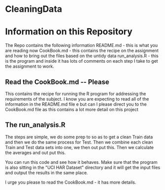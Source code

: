 CleaningData
============

Information on this Repository
=============================

The Repo contains the following information
README.md - this is what you are reading now
CookBook.md - this contains the recipe on the assignment and how to bring out the files based on the untidy data
run_analysis.R - this is the program and inside it has lots of comments on each step I take to get the assignment to work.

Read the CookBook.md -- Please
--------------------
This contains the recipe for running the R program for addressing the requirements of the subject.
I know you are expecting to read all of the information in the README.md file e but can I please direct you to the CookBook.md file as this contains a lot more detail on this project

The run_analysis.R
-------------------
The steps are simple, we do some prep to so as to get a clean Train data and then we do the same process for Test.
Then we combine each clean Train and Test data sets into one, we then out put this.
Then we calculate the averages and out put this.

You can run this code and see how it behaves. Make sure that the program is also sitting in the "UCI HAR Dataset" directory and it will get the input files and output the results in the same place.

I urge you please to read the CookBook.md - it has more details.
